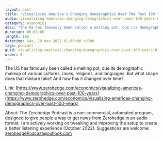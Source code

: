 ```yaml
---
layout: post
title: "Visualizing America's Changing Demographics Over The Past 100 Years"
audio: visualizing-americas-changing-demographics-over-past-100-years-0
category: economics
desc: "The US has famously been called a melting pot, due its demographic makeup of various cultures, races, religions, and languages. But what shape does that mixture take? And how has it changed over time?"
duration: 00:03:05
length: 185
datetime: Sat, 19 Nov 2022 01:00:00 +0000
tags: podcast
guid: visualizing-americas-changing-demographics-over-past-100-years-0
order: 0
---
```

The US has famously been called a melting pot, due its demographic makeup of various cultures, races, religions, and languages. But what shape does that mixture take? And how has it changed over time?

Link: [https://www.zerohedge.com/economics/visualizing-americas-changing-demographics-over-past-100-years](https://www.zerohedge.com/economics/visualizing-americas-changing-demographics-over-past-100-years)

About: The Zerohedge Podcast is a non-commercial, automated program, designed to give people a way to get news from Zerohedge in an audio format.  I am actively working on tweaking and improving the setup to create a better listening experience (October 2022).  Suggestions are welcome: [zerohedgePodcast@outlook.com](mailto:zerohedgePodcast@outlook.com)
